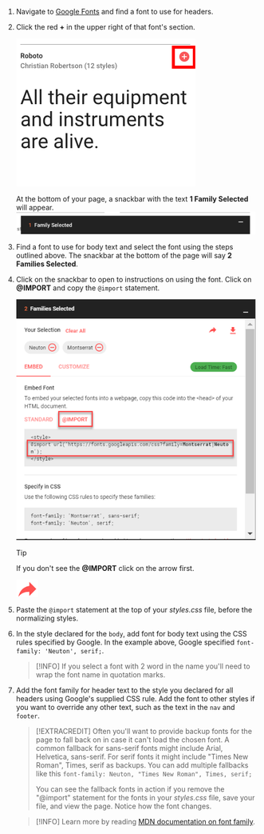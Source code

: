1. Navigate to [Google Fonts](https://fonts.google.com/) and find a font to use for headers.
    
1. Click the red **+** in the upper right of that font's section.

   ![](images/select-font.png)
    
   At the bottom of your page, a snackbar with the text **1 Family Selected** will appear.  
   ![](images/font-selected.png)

1. Find a font to use for body text and select the font using the steps outlined above. The snackbar at the bottom of the page will say **2 Families Selected**.
1. Click on the snackbar to open to instructions on using the font. Click on **@IMPORT** and copy the `@import` statement.

   ![](images/import-font.png)

    >[!TIP]
    >If you don't see the **@IMPORT** click on the arrow first.
    >
    >![](images/google-font-arrow.png)

1. Paste the `@import` statement at the top of your _styles.css_ file, before the normalizing styles.

1. In the style declared for the `body`, add font for body text using the CSS rules specified by Google. In the example above, Google specified `font-family: 'Neuton', serif;`.

    >[!INFO]
    >If you select a font with 2 word in the name you'll need to wrap the font name in quotation marks.

1. Add the font family for header text to the style you declared for all headers using Google's supplied CSS rule. Add the font to other styles if you want to override any other text, such as the text in the `nav` and `footer`. 

    >[!EXTRACREDIT]
    >Often you'll want to provide backup fonts for the page to fall back on in case it can't load the chosen font. A common fallback for sans-serif fonts might include Arial, Helvetica, sans-serif. For serif fonts it might include "Times New Roman", Times, serif as backups. You can add multiple fallbacks like this `font-family: Neuton, "Times New Roman", Times, serif;`
    >
    >You can see the fallback fonts in action if you remove the "@import" statement for the fonts in your _styles.css_ file, save your file, and view the page. Notice how the font changes.

    >[!INFO]
    >Learn more by reading [MDN documentation on font family](https://developer.mozilla.org/en-US/docs/Web/CSS/font-family).
